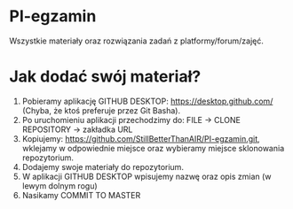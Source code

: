 ﻿# PI-egzamin
Wszystkie materiały oraz rozwiązania zadań z platformy/forum/zajęć.
# Jak dodać swój materiał?
1. Pobieramy aplikację GITHUB DESKTOP: https://desktop.github.com/ (Chyba, że ktoś preferuje przez Git Basha).
2. Po uruchomieniu aplikacji przechodzimy do: FILE -> CLONE REPOSITORY -> zakładka URL
3. Kopiujemy: https://github.com/StillBetterThanAIR/PI-egzamin.git, wklejamy w odpowiednie miejsce oraz wybieramy miejsce sklonowania repozytorium. 
4. Dodajemy swoje materiały do repozytorium.
5. W aplikacji GITHUB DESKTOP wpisujemy nazwę oraz opis zmian (w lewym dolnym rogu)
6. Nasikamy COMMIT TO MASTER
